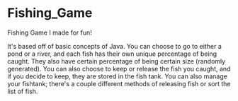 # Fishing_Game
Fishing Game I made for fun!

It's based off of basic concepts of Java. 
You can choose to go to either a pond or a river, and each fish has their own unique percentage of being caught. 
They also have certain percentage of being certain size (randomly generated).
You can also choose to keep or release the fish you caught, and if you decide to keep, they are stored in the fish tank.
You can also manage your fishtank; there's a couple different methods of releasing fish or sort the list of fish. 
